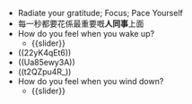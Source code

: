 - Radiate your gratitude; Focus; Pace Yourself
- 每一秒都要花係最重要嘅**人同事**上面
- How do you feel when you wake up?
    - {{slider}}
- ((22yK4qEt6))
- ((Ua85ewy3A))
- ((t2QZpu4R_))
- How do you feel when you wind down?
    - {{slider}}
